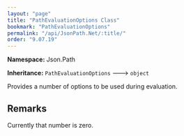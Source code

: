 ```yaml
---
layout: "page"
title: "PathEvaluationOptions Class"
bookmark: "PathEvaluationOptions"
permalink: "/api/JsonPath.Net/:title/"
order: "9.07.19"
---
```

**Namespace:** Json.Path

**Inheritance:**
`PathEvaluationOptions`
 🡒 
`object`

Provides a number of options to be used during evaluation.

## Remarks

Currently that number is zero.

